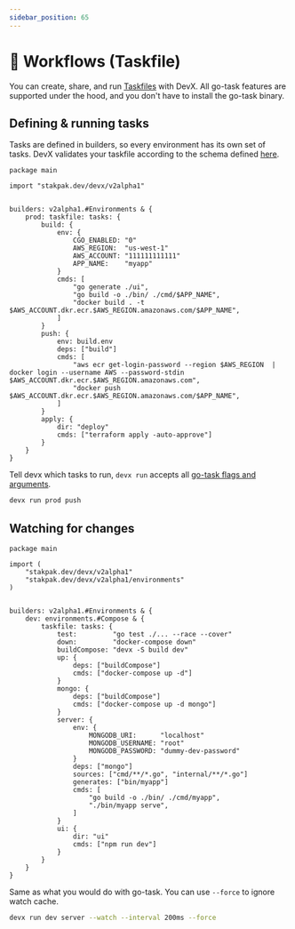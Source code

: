 ```yaml
---
sidebar_position: 65
---
```


# 🦾 Workflows (Taskfile)

You can create, share, and run [Taskfiles](https://taskfile.dev/) with DevX. All go-task features are supported under the hood, and you don't have to install the go-task binary. 

## Defining & running tasks

Tasks are defined in builders, so every environment has its own set of tasks. DevX validates your taskfile according to the schema defined [here](https://taskfile.dev/api/#schema).

```cue
package main

import "stakpak.dev/devx/v2alpha1"


builders: v2alpha1.#Environments & {
    prod: taskfile: tasks: {
        build: {
			env: {
				CGO_ENABLED: "0"
				AWS_REGION:  "us-west-1"
				AWS_ACCOUNT: "111111111111"
                APP_NAME:    "myapp"
			}
			cmds: [
				"go generate ./ui",
				"go build -o ./bin/ ./cmd/$APP_NAME",
				"docker build . -t $AWS_ACCOUNT.dkr.ecr.$AWS_REGION.amazonaws.com/$APP_NAME",
			]
		}
		push: {
			env: build.env
			deps: ["build"]
			cmds: [
				"aws ecr get-login-password --region $AWS_REGION  | docker login --username AWS --password-stdin $AWS_ACCOUNT.dkr.ecr.$AWS_REGION.amazonaws.com",
				"docker push $AWS_ACCOUNT.dkr.ecr.$AWS_REGION.amazonaws.com/$APP_NAME",
			]
		}
		apply: {
			dir: "deploy"
			cmds: ["terraform apply -auto-approve"]
		}
	}
}
```

Tell devx which tasks to run, `devx run` accepts all [go-task flags and arguments](https://taskfile.dev/api/).

```bash
devx run prod push
```

## Watching for changes

```cue
package main

import (
    "stakpak.dev/devx/v2alpha1"
    "stakpak.dev/devx/v2alpha1/environments"
)


builders: v2alpha1.#Environments & {
    dev: environments.#Compose & {
        taskfile: tasks: {
            test:         "go test ./... --race --cover"
            down:         "docker-compose down"
            buildCompose: "devx -S build dev"
            up: {
                deps: ["buildCompose"]
                cmds: ["docker-compose up -d"]
            }
            mongo: {
                deps: ["buildCompose"]
                cmds: ["docker-compose up -d mongo"]
            }
            server: {
                env: {
                    MONGODB_URI:      "localhost"
                    MONGODB_USERNAME: "root"
                    MONGODB_PASSWORD: "dummy-dev-password"
                }
                deps: ["mongo"]
                sources: ["cmd/**/*.go", "internal/**/*.go"]
                generates: ["bin/myapp"]
                cmds: [
                    "go build -o ./bin/ ./cmd/myapp",
                    "./bin/myapp serve",
                ]
            }
            ui: {
                dir: "ui"
                cmds: ["npm run dev"]
            }
        }
	}
}
```

Same as what you would do with go-task. You can use `--force` to ignore watch cache.

```bash
devx run dev server --watch --interval 200ms --force
```